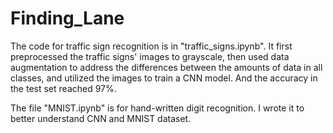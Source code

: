 # Finding_Lane
The code for traffic sign recognition is in "traffic_signs.ipynb". It first preprocessed the traffic signs' images to grayscale, then used data augmentation to address the 
differences between the amounts of data in all classes, and utilized the images to train a CNN model. And the accuracy in the test set reached 97%.

The file "MNIST.ipynb" is for hand-written digit recognition. I wrote it to better understand CNN and MNIST dataset.
